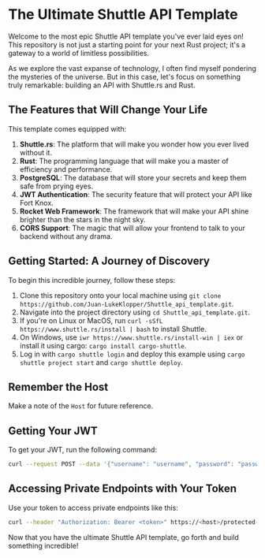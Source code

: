 # **The Ultimate Shuttle API Template**

Welcome to the most epic Shuttle API template you've ever laid eyes on! This repository is not just a starting point for your next Rust project; it's a gateway to a world of limitless possibilities.

As we explore the vast expanse of technology, I often find myself pondering the mysteries of the universe. But in this case, let's focus on something truly remarkable: building an API with Shuttle.rs and Rust.

## **The Features that Will Change Your Life**

This template comes equipped with:

1. **Shuttle.rs**: The platform that will make you wonder how you ever lived without it.
2. **Rust**: The programming language that will make you a master of efficiency and performance.
3. **PostgreSQL**: The database that will store your secrets and keep them safe from prying eyes.
4. **JWT Authentication**: The security feature that will protect your API like Fort Knox.
5. **Rocket Web Framework**: The framework that will make your API shine brighter than the stars in the night sky.
6. **CORS Support**: The magic that will allow your frontend to talk to your backend without any drama.

## **Getting Started: A Journey of Discovery**

To begin this incredible journey, follow these steps:

1. Clone this repository onto your local machine using `git clone https://github.com/Juan-LukeKlopper/Shuttle_api_template.git`.
2. Navigate into the project directory using `cd Shuttle_api_template.git`.
3. If you're on Linux or MacOS, run `curl -sSfL https://www.shuttle.rs/install | bash` to install Shuttle.
4. On Windows, use `iwr https://www.shuttle.rs/install-win | iex` or install it using cargo: `cargo install cargo-shuttle`.
5. Log in with `cargo shuttle login` and deploy this example using `cargo shuttle project start` and `cargo shuttle deploy`.

## **Remember the Host**

Make a note of the `Host` for future reference.

## **Getting Your JWT**

To get your JWT, run the following command:

```bash
curl --request POST --data '{"username": "username", "password": "password"}' https://<host>/login
```

## **Accessing Private Endpoints with Your Token**

Use your token to access private endpoints like this:

```bash
curl --header "Authorization: Bearer <token>" https://<host>/protected-endpoint
```

Now that you have the ultimate Shuttle API template, go forth and build something incredible!
